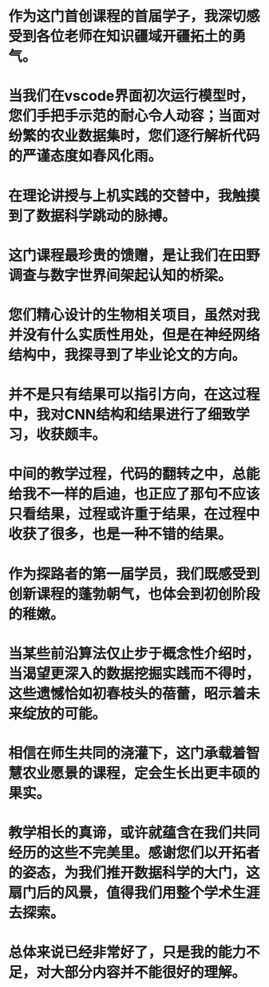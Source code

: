 # 作为这门首创课程的首届学子，我深切感受到各位老师在知识疆域开疆拓土的勇气。

# 当我们在vscode界面初次运行模型时，您们手把手示范的耐心令人动容；当面对纷繁的农业数据集时，您们逐行解析代码的严谨态度如春风化雨。

# 在理论讲授与上机实践的交替中，我触摸到了数据科学跳动的脉搏。

# 这门课程最珍贵的馈赠，是让我们在田野调查与数字世界间架起认知的桥梁。

# 您们精心设计的生物相关项目，虽然对我并没有什么实质性用处，但是在神经网络结构中，我探寻到了毕业论文的方向。

# 并不是只有结果可以指引方向，在这过程中，我对CNN结构和结果进行了细致学习，收获颇丰。

# 中间的教学过程，代码的翻转之中，总能给我不一样的启迪，也正应了那句不应该只看结果，过程或许重于结果，在过程中收获了很多，也是一种不错的结果。

# 作为探路者的第一届学员，我们既感受到创新课程的蓬勃朝气，也体会到初创阶段的稚嫩。

# 当某些前沿算法仅止步于概念性介绍时，当渴望更深入的数据挖掘实践而不得时，这些遗憾恰如初春枝头的蓓蕾，昭示着未来绽放的可能。

# 相信在师生共同的浇灌下，这门承载着智慧农业愿景的课程，定会生长出更丰硕的果实。

# 教学相长的真谛，或许就蕴含在我们共同经历的这些不完美里。感谢您们以开拓者的姿态，为我们推开数据科学的大门，这扇门后的风景，值得我们用整个学术生涯去探索。

# 总体来说已经非常好了，只是我的能力不足，对大部分内容并不能很好的理解。
